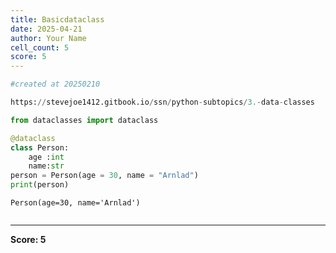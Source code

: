 ```yaml
---
title: Basicdataclass
date: 2025-04-21
author: Your Name
cell_count: 5
score: 5
---
```


```python
#created at 20250210
```


```python
https://stevejoe1412.gitbook.io/ssn/python-subtopics/3.-data-classes
```


```python
from dataclasses import dataclass
```


```python
@dataclass
class Person:
    age :int
    name:str
person = Person(age = 30, name = "Arnlad")
print(person)
```

    Person(age=30, name='Arnlad')



```python

```


---
**Score: 5**